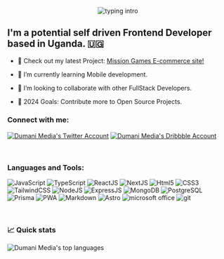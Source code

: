 <p align="center">
<img src="https://readme-typing-svg.herokuapp.com?font=Space+Grotesk&&weight=600&size=26&color=F76A22&&lines=Hello+everyone!!!;We+are+Dumani+Media.;For+full-Stack+development." alt="typing intro">
</p>

## I'm a potential self driven Frontend Developer based in Uganda. :uganda:

- 🔭 Check out my latest Project: [Mission Games E-commerce site!](https://www.missiongamesbh.com)

- 🌱 I’m currently learning Mobile development.

- 👯 I’m looking to collaborate with other FullStack Developers.

- 🥅 2024 Goals: Contribute more to Open Source Projects.

<h3 align="left">Connect with me:</h3>
<p align="left">
<a href="https://twitter.com/dumanimedia" target="blank"><img align="center" src="https://img.shields.io/badge/Twitter-1DA1F2.svg?style=for-the-badge&logo=twitter&logoColor=white" alt="Dumani Media's Twitter Account" /></a>
<a href="https://dribbble.com/dumanimedia" target="blank"><img align="center" src="https://img.shields.io/badge/Dribbble-EA4C89.svg?style=for-the-badge&logo=Dribbble&logoColor=white" alt="Dumani Media's Dribbble Account" /></a>
</p>

<br />

<h3 align="left">Languages and Tools:</h3>
<p><img src="https://img.shields.io/badge/JavaScript-F7DF1E.svg?style=for-the-badge&logo=JavaScript&logoColor=black" alt="JavaScript">
<img src="https://img.shields.io/badge/TypeScript-3178C6.svg?style=for-the-badge&logo=TypeScript&logoColor=white" alt="TypeScript">
<img src="https://img.shields.io/badge/React-61DAFB.svg?style=for-the-badge&logo=React&logoColor=black" alt="ReactJS">
<img src="https://img.shields.io/badge/Next.js-000000.svg?style=for-the-badge&logo=nextdotjs&logoColor=white" alt="NextJS">
<img src="https://img.shields.io/badge/HTML5-E34F26?style=for-the-badge&logo=html5&logoColor=white" alt="Html5">
<img src="https://img.shields.io/badge/CSS3-1572B6.svg?style=for-the-badge&logo=CSS3&logoColor=white" alt="CSS3">
<img src="https://img.shields.io/badge/Tailwind%20CSS-06B6D4.svg?style=for-the-badge&logo=Tailwind-CSS&logoColor=white" alt="TailwindCSS">
<img src="https://img.shields.io/badge/Node.js-339933.svg?style=for-the-badge&logo=nodedotjs&logoColor=white" alt="NodeJS">
<img src="https://img.shields.io/badge/Express-000000.svg?style=for-the-badge&logo=Express&logoColor=white" alt="ExpressJS">
<img src="https://img.shields.io/badge/MongoDB-47A248.svg?style=for-the-badge&logo=MongoDB&logoColor=white" alt="MongoDB">
<img src="https://img.shields.io/badge/PostgreSQL-4169E1.svg?style=for-the-badge&logo=PostgreSQL&logoColor=white" alt="PostgreSQL">
<img src="https://img.shields.io/badge/Prisma-2D3748.svg?style=for-the-badge&logo=Prisma&logoColor=white" alt="Prisma">
<img src="https://img.shields.io/badge/PWA-5A0FC8.svg?style=for-the-badge&logo=PWA&logoColor=white" alt="PWA">
<img src="https://img.shields.io/badge/Markdown-000000.svg?style=for-the-badge&logo=Markdown&logoColor=white" alt="Markdown">
<img src="https://img.shields.io/badge/Astro-FF5D01.svg?style=for-the-badge&logo=astro&logoColor=white" alt="Astro">
<img src="https://img.shields.io/badge/Microsoft_Office-D83B01?style=for-the-badge&logo=microsoft-office&logoColor=white" alt="microsoft office">
<img src="https://img.shields.io/badge/GIT-E44C30?style=for-the-badge&logo=git&logoColor=white" alt="git">
</p>

<br />

### &#x1f4c8; Quick stats

![Dumani Media's top languages][top_languages_gitub]

<!-- ![Dumani Media's GitHub stats][github_stats] -->

[github_stats]: https://github-readme-stats.vercel.app/api?username=dumanimedia&show_icons=true&title_color=f6c32c&icon_color=f6c32c&text_color=9f9f9f&bg_color=151515&count_private=true
[top_Languages_gitub]: https://github-readme-stats.vercel.app/api/top-langs/?username=dumanimedia&show_icons=true&title_color=f6c32c&icon_color=f6c32c&text_color=9f9f9f&bg_color=151515&count_private=true&layout=compact
